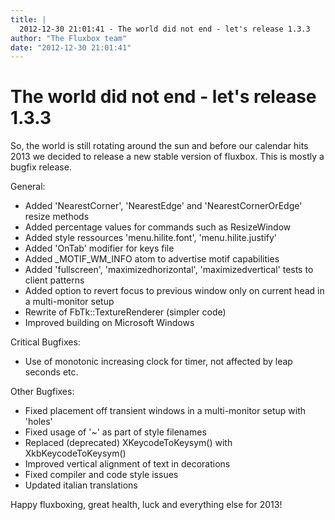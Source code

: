 ```yaml
---
title: |
  2012-12-30 21:01:41 - The world did not end - let's release 1.3.3
author: "The Fluxbox team"
date: "2012-12-30 21:01:41"
---
```


# The world did not end - let's release 1.3.3

So, the world is still rotating around the sun and before our calendar hits
2013 we decided to release a new stable version of fluxbox. This is mostly
a bugfix release.

General:

* Added 'NearestCorner', 'NearestEdge' and 'NearestCornerOrEdge' resize methods
* Added percentage values for commands such as ResizeWindow
* Added style ressources 'menu.hilite.font', 'menu.hilite.justify'
* Added 'OnTab' modifier for keys file
* Added _MOTIF\_WM\_INFO atom to advertise motif capabilities
* Added 'fullscreen', 'maximizedhorizontal', 'maximizedvertical' tests to client patterns
* Added option to revert focus to previous window only on current head in a multi-monitor setup
* Rewrite of FbTk::TextureRenderer (simpler code)
* Improved building on Microsoft Windows

Critical Bugfixes:

* Use of monotonic increasing clock for timer, not affected by leap seconds etc.

Other Bugfixes:

* Fixed placement off transient windows in a multi-monitor setup with 'holes'
* Fixed usage of '~' as part of style filenames
* Replaced (deprecated) XKeycodeToKeysym() with XkbKeycodeToKeysym()
* Improved vertical alignment of text in decorations
* Fixed compiler and code style issues
* Updated italian translations

Happy fluxboxing, great health, luck and everything else for 2013!



